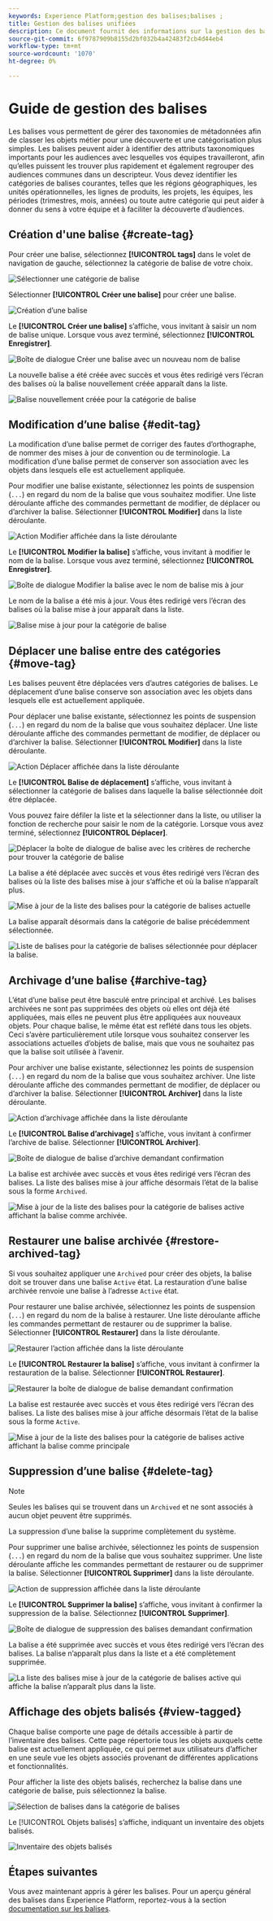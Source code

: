 ```yaml
---
keywords: Experience Platform;gestion des balises;balises ;
title: Gestion des balises unifiées
description: Ce document fournit des informations sur la gestion des balises unifiées dans Adobe Experience Cloud
source-git-commit: 6f9787909b8155d2bf032b4a42483f2cb4d44eb4
workflow-type: tm+mt
source-wordcount: '1070'
ht-degree: 0%

---
```


# Guide de gestion des balises

Les balises vous permettent de gérer des taxonomies de métadonnées afin de classer les objets métier pour une découverte et une catégorisation plus simples. Les balises peuvent aider à identifier des attributs taxonomiques importants pour les audiences avec lesquelles vos équipes travailleront, afin qu’elles puissent les trouver plus rapidement et également regrouper des audiences communes dans un descripteur. Vous devez identifier les catégories de balises courantes, telles que les régions géographiques, les unités opérationnelles, les lignes de produits, les projets, les équipes, les périodes (trimestres, mois, années) ou toute autre catégorie qui peut aider à donner du sens à votre équipe et à faciliter la découverte d’audiences. 

## Création d&#39;une balise {#create-tag}

Pour créer une balise, sélectionnez **[!UICONTROL tags]** dans le volet de navigation de gauche, sélectionnez la catégorie de balise de votre choix.

![Sélectionner une catégorie de balise](./images/tag-selection.png)

Sélectionner **[!UICONTROL Créer une balise]** pour créer une balise.

![Création d’une balise](./images/new-tag.png)

Le **[!UICONTROL Créer une balise]** s’affiche, vous invitant à saisir un nom de balise unique. Lorsque vous avez terminé, sélectionnez **[!UICONTROL Enregistrer]**.

![Boîte de dialogue Créer une balise avec un nouveau nom de balise](./images/create-tag-dialog.png)

La nouvelle balise a été créée avec succès et vous êtes redirigé vers l’écran des balises où la balise nouvellement créée apparaît dans la liste.

![Balise nouvellement créée pour la catégorie de balise](./images/new-tag-listed.png)

## Modification d’une balise {#edit-tag}

La modification d’une balise permet de corriger des fautes d’orthographe, de nommer des mises à jour de convention ou de terminologie. La modification d’une balise permet de conserver son association avec les objets dans lesquels elle est actuellement appliquée.

Pour modifier une balise existante, sélectionnez les points de suspension (`...`) en regard du nom de la balise que vous souhaitez modifier. Une liste déroulante affiche des commandes permettant de modifier, de déplacer ou d’archiver la balise. Sélectionner **[!UICONTROL Modifier]** dans la liste déroulante.

![Action Modifier affichée dans la liste déroulante](./images/edit-action.png)

Le **[!UICONTROL Modifier la balise]** s’affiche, vous invitant à modifier le nom de la balise. Lorsque vous avez terminé, sélectionnez **[!UICONTROL Enregistrer]**.

![Boîte de dialogue Modifier la balise avec le nom de balise mis à jour](./images/edit-dialog.png)

Le nom de la balise a été mis à jour. Vous êtes redirigé vers l’écran des balises où la balise mise à jour apparaît dans la liste.

![Balise mise à jour pour la catégorie de balise](./images/updated-tag-listed.png)

## Déplacer une balise entre des catégories {#move-tag}

Les balises peuvent être déplacées vers d’autres catégories de balises. Le déplacement d’une balise conserve son association avec les objets dans lesquels elle est actuellement appliquée.

Pour déplacer une balise existante, sélectionnez les points de suspension (`...`) en regard du nom de la balise que vous souhaitez déplacer. Une liste déroulante affiche des commandes permettant de modifier, de déplacer ou d’archiver la balise. Sélectionner **[!UICONTROL Modifier]** dans la liste déroulante.

![Action Déplacer affichée dans la liste déroulante](./images/move-action.png)

Le **[!UICONTROL Balise de déplacement]** s’affiche, vous invitant à sélectionner la catégorie de balises dans laquelle la balise sélectionnée doit être déplacée.

Vous pouvez faire défiler la liste et la sélectionner dans la liste, ou utiliser la fonction de recherche pour saisir le nom de la catégorie. Lorsque vous avez terminé, sélectionnez **[!UICONTROL Déplacer]**.

![Déplacer la boîte de dialogue de balise avec les critères de recherche pour trouver la catégorie de balise](./images/move-dialog.png)

La balise a été déplacée avec succès et vous êtes redirigé vers l’écran des balises où la liste des balises mise à jour s’affiche et où la balise n’apparaît plus.

![Mise à jour de la liste des balises pour la catégorie de balises actuelle](./images/current-tag-category.png)

La balise apparaît désormais dans la catégorie de balise précédemment sélectionnée.

![Liste de balises pour la catégorie de balises sélectionnée pour déplacer la balise.](./images/moved-to-tag-category.png)

## Archivage d’une balise {#archive-tag}

L’état d’une balise peut être basculé entre principal et archivé. Les balises archivées ne sont pas supprimées des objets où elles ont déjà été appliquées, mais elles ne peuvent plus être appliquées aux nouveaux objets. Pour chaque balise, le même état est reflété dans tous les objets. Ceci s’avère particulièrement utile lorsque vous souhaitez conserver les associations actuelles d’objets de balise, mais que vous ne souhaitez pas que la balise soit utilisée à l’avenir.

Pour archiver une balise existante, sélectionnez les points de suspension (`...`) en regard du nom de la balise que vous souhaitez archiver. Une liste déroulante affiche des commandes permettant de modifier, de déplacer ou d’archiver la balise. Sélectionner **[!UICONTROL Archiver]** dans la liste déroulante.

![Action d’archivage affichée dans la liste déroulante](./images/archive-action.png)

Le **[!UICONTROL Balise d’archivage]** s’affiche, vous invitant à confirmer l’archive de balise. Sélectionner **[!UICONTROL Archiver]**.

![Boîte de dialogue de balise d’archive demandant confirmation](./images/archive-dialog.png)

La balise est archivée avec succès et vous êtes redirigé vers l’écran des balises. La liste des balises mise à jour affiche désormais l’état de la balise sous la forme `Archived`.

![Mise à jour de la liste des balises pour la catégorie de balises active affichant la balise comme archivée.](./images/archive-status.png)

## Restaurer une balise archivée {#restore-archived-tag}

Si vous souhaitez appliquer une `Archived` pour créer des objets, la balise doit se trouver dans une balise `Active` état. La restauration d’une balise archivée renvoie une balise à l’adresse `Active` état.

Pour restaurer une balise archivée, sélectionnez les points de suspension (`...`) en regard du nom de la balise à restaurer. Une liste déroulante affiche les commandes permettant de restaurer ou de supprimer la balise. Sélectionner **[!UICONTROL Restaurer]** dans la liste déroulante.

![Restaurer l’action affichée dans la liste déroulante](./images/restore-action.png)

Le **[!UICONTROL Restaurer la balise]** s’affiche, vous invitant à confirmer la restauration de la balise. Sélectionner **[!UICONTROL Restaurer]**.

![Restaurer la boîte de dialogue de balise demandant confirmation](./images/restore-dialog.png)

La balise est restaurée avec succès et vous êtes redirigé vers l’écran des balises. La liste des balises mise à jour affiche désormais l’état de la balise sous la forme `Active`.

![Mise à jour de la liste des balises pour la catégorie de balises active affichant la balise comme principale](./images/restored-active-status.png)

## Suppression d’une balise {#delete-tag}

>[!NOTE]
>
>Seules les balises qui se trouvent dans un `Archived` et ne sont associés à aucun objet peuvent être supprimés.

La suppression d’une balise la supprime complètement du système.

Pour supprimer une balise archivée, sélectionnez les points de suspension (`...`) en regard du nom de la balise que vous souhaitez supprimer. Une liste déroulante affiche les commandes permettant de restaurer ou de supprimer la balise. Sélectionner **[!UICONTROL Supprimer]** dans la liste déroulante.

![Action de suppression affichée dans la liste déroulante](./images/delete-action.png)

Le **[!UICONTROL Supprimer la balise]** s’affiche, vous invitant à confirmer la suppression de la balise. Sélectionnez **[!UICONTROL Supprimer]**.

![Boîte de dialogue de suppression des balises demandant confirmation](./images/delete-dialog.png)

La balise a été supprimée avec succès et vous êtes redirigé vers l’écran des balises. La balise n’apparaît plus dans la liste et a été complètement supprimée.

![La liste des balises mise à jour de la catégorie de balises active qui affiche la balise n’apparaît plus dans la liste.](./images/deleted-updated-list.png)

## Affichage des objets balisés {#view-tagged}

Chaque balise comporte une page de détails accessible à partir de l’inventaire des balises. Cette page répertorie tous les objets auxquels cette balise est actuellement appliquée, ce qui permet aux utilisateurs d’afficher en une seule vue les objets associés provenant de différentes applications et fonctionnalités.

Pour afficher la liste des objets balisés, recherchez la balise dans une catégorie de balise, puis sélectionnez la balise.

![Sélection de balises dans la catégorie de balises](./images/view-tag-selection.png)

Le [!UICONTROL Objets balisés] s’affiche, indiquant un inventaire des objets balisés.

![Inventaire des objets balisés](./images/tagged-objects.png)

## Étapes suivantes

Vous avez maintenant appris à gérer les balises. Pour un aperçu général des balises dans Experience Platform, reportez-vous à la section [documentation sur les balises](../overview.md).

